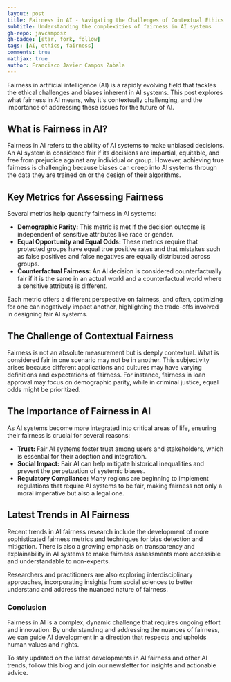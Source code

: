 ```yaml
---
layout: post
title: Fairness in AI - Navigating the Challenges of Contextual Ethics
subtitle: Understanding the complexities of fairness in AI systems
gh-repo: javcamposz
gh-badge: [star, fork, follow]
tags: [AI, ethics, fairness]
comments: true
mathjax: true
author: Francisco Javier Campos Zabala
---
```


Fairness in artificial intelligence (AI) is a rapidly evolving field that tackles the ethical challenges and biases inherent in AI systems. This post explores what fairness in AI means, why it's contextually challenging, and the importance of addressing these issues for the future of AI.

## What is Fairness in AI?

Fairness in AI refers to the ability of AI systems to make unbiased decisions. An AI system is considered fair if its decisions are impartial, equitable, and free from prejudice against any individual or group. However, achieving true fairness is challenging because biases can creep into AI systems through the data they are trained on or the design of their algorithms.

## Key Metrics for Assessing Fairness

Several metrics help quantify fairness in AI systems:

- **Demographic Parity:** This metric is met if the decision outcome is independent of sensitive attributes like race or gender.
- **Equal Opportunity and Equal Odds:** These metrics require that protected groups have equal true positive rates and that mistakes such as false positives and false negatives are equally distributed across groups.
- **Counterfactual Fairness:** An AI decision is considered counterfactually fair if it is the same in an actual world and a counterfactual world where a sensitive attribute is different.

Each metric offers a different perspective on fairness, and often, optimizing for one can negatively impact another, highlighting the trade-offs involved in designing fair AI systems.

## The Challenge of Contextual Fairness

Fairness is not an absolute measurement but is deeply contextual. What is considered fair in one scenario may not be in another. This subjectivity arises because different applications and cultures may have varying definitions and expectations of fairness. For instance, fairness in loan approval may focus on demographic parity, while in criminal justice, equal odds might be prioritized.

## The Importance of Fairness in AI

As AI systems become more integrated into critical areas of life, ensuring their fairness is crucial for several reasons:

- **Trust:** Fair AI systems foster trust among users and stakeholders, which is essential for their adoption and integration.
- **Social Impact:** Fair AI can help mitigate historical inequalities and prevent the perpetuation of systemic biases.
- **Regulatory Compliance:** Many regions are beginning to implement regulations that require AI systems to be fair, making fairness not only a moral imperative but also a legal one.

## Latest Trends in AI Fairness

Recent trends in AI fairness research include the development of more sophisticated fairness metrics and techniques for bias detection and mitigation. There is also a growing emphasis on transparency and explainability in AI systems to make fairness assessments more accessible and understandable to non-experts.

Researchers and practitioners are also exploring interdisciplinary approaches, incorporating insights from social sciences to better understand and address the nuanced nature of fairness.

### Conclusion

Fairness in AI is a complex, dynamic challenge that requires ongoing effort and innovation. By understanding and addressing the nuances of fairness, we can guide AI development in a direction that respects and upholds human values and rights.

To stay updated on the latest developments in AI fairness and other AI trends, follow this blog and join our newsletter for insights and actionable advice.

